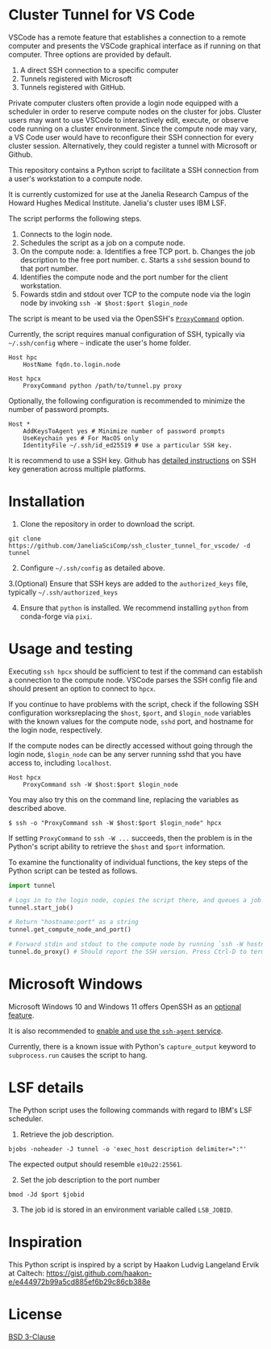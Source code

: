 # Cluster Tunnel for VS Code 

VSCode has a remote feature that establishes a connection to a remote computer and presents the VSCode graphical interface as if running on that computer. Three options are provided by default.

1. A direct SSH connection to a specific computer
2. Tunnels registered with Microsoft
3. Tunnels registered with GitHub.

Private computer clusters often provide a login node equipped with a scheduler in order to reserve compute nodes on the cluster for jobs. Cluster users may want to use VSCode to interactively edit, execute, or observe code running on a cluster environment. Since the compute node may vary, a VS Code user would have to reconfigure their SSH connection for every cluster session. Alternatively, they could register a tunnel with Microsoft or Github.

This repository contains a Python script to facilitate a SSH connection from a user's workstation to a compute node.

It is currently customized for use at the Janelia Research Campus of the Howard Hughes Medical Institute. Janelia's cluster uses IBM LSF.

The script performs the following steps.

1. Connects to the login node.
2. Schedules the script as a job on a compute node.
3. On the compute node:
    a. Identifies a free TCP port.
    b. Changes the job description to the free port number.
    c. Starts a `sshd` session bound to that port number.
4. Identifies the compute node and the port number for the client workstation.
5. Fowards stdin and stdout over TCP to the compute node via the login node by invoking `ssh -W $host:$port $login_node`

The script is meant to be used via the OpenSSH's [`ProxyCommand`](https://man.openbsd.org/ssh_config#ProxyCommand) option.

Currently, the script requires manual configuration of SSH, typically via `~/.ssh/config` where `~` indicate the user's home folder.

```
Host hpc
    HostName fqdn.to.login.node

Host hpcx
    ProxyCommand python /path/to/tunnel.py proxy
```

Optionally, the following configuration is recommended to minimize the number of password prompts.

```
Host *
    AddKeysToAgent yes # Minimize number of password prompts
    UseKeychain yes # For MacOS only
    IdentityFile ~/.ssh/id_ed25519 # Use a particular SSH key.
```

It is recommend to use a SSH key. Github has [detailed instructions](https://docs.github.com/en/authentication/connecting-to-github-with-ssh/generating-a-new-ssh-key-and-adding-it-to-the-ssh-agent) on SSH key generation across multiple platforms.

# Installation

1. Clone the repository in order to download the script.
```
git clone https://github.com/JaneliaSciComp/ssh_cluster_tunnel_for_vscode/ -d tunnel
```

2. Configure `~/.ssh/config` as detailed above.

3.(Optional) Ensure that SSH keys are added to the `authorized_keys` file, typically `~/.ssh/authorized_keys`

4. Ensure that `python` is installed. We recommend installing `python` from conda-forge via `pixi`.

# Usage and testing

Executing `ssh hpcx` should be sufficient to test if the command can establish a connection to the compute node. VSCode parses the SSH config file and should present an option to connect to `hpcx`.

If you continue to have problems with the script, check if the following SSH configuration worksreplacing the `$host`, `$port`, and `$login_node` variables with the known values for the compute node, `sshd` port, and hostname for the login node, respectively.

If the compute nodes can be directly accessed without going through the login node, `$login_node` can be any server running sshd that you have access to, including `localhost`.

```
Host hpcx
    ProxyCommand ssh -W $host:$port $login_node
```

You may also try this on the command line, replacing the variables as described above.
```
$ ssh -o "ProxyCommand ssh -W $host:$port $login_node" hpcx
```

If setting `ProxyCommand` to `ssh -W ...` succeeds, then the problem is in the Python's script ability to retrieve the `$host` and `$port` information.

To examine the functionality of individual functions, the key steps of the Python script can be tested as follows.

```python
import tunnel

# Logs in to the login node, copies the script there, and queues a job
tunnel.start_job()

# Return "hostname:port" as a string
tunnel.get_compute_node_and_port()

# Forward stdin and stdout to the compute node by running `ssh -W hostname:port hpc`
tunnel.do_proxy() # Should report the SSH version. Press Ctrl-D to terminate.
```

# Microsoft Windows

Microsoft Windows 10 and Windows 11 offers OpenSSH as an [optional feature](https://learn.microsoft.com/en-us/windows/terminal/tutorials/ssh).

It is also recommended to [enable and use the `ssh-agent` service](https://learn.microsoft.com/en-us/windows-server/administration/openssh/openssh_keymanagement).

Currently, there is a known issue with Python's `capture_output` keyword to `subprocess.run` causes the script to hang.

# LSF details

The Python script uses the following commands with regard to IBM's LSF scheduler.

1. Retrieve the job description.

```
bjobs -noheader -J tunnel -o 'exec_host description delimiter=":"'
```

The expected output should resemble `e10u22:25561`.

2. Set the job description to the port number

```
bmod -Jd $port $jobid
```

3. The job id is stored in an environment variable called `LSB_JOBID`.

# Inspiration

This Python script is inspired by a script by Haakon Ludvig Langeland Ervik at Caltech:
https://gist.github.com/haakon-e/e444972b99a5cd885ef6b29c86cb388e

# License

[BSD 3-Clause](LICENSE.txt)

